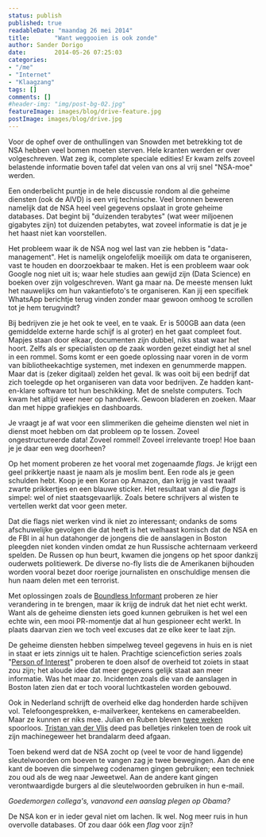 ```yaml
---
status: publish
published: true
readableDate: "maandag 26 mei 2014"
title:       "Want weggooien is ook zonde"
author: Sander Dorigo
date:        2014-05-26 07:25:03
categories:
- "/me"
- "Internet"
- "Klaagzang"
tags: []
comments: []
#header-img: "img/post-bg-02.jpg"
featureImage: images/blog/drive-feature.jpg
postImage: images/blog/drive.jpg
---
```



Voor de ophef over de onthullingen van Snowden met betrekking tot de NSA hebben veel bomen moeten sterven. Hele kranten werden er over volgeschreven. Wat zeg ik, complete speciale edities! Er kwam zelfs zoveel belastende informatie boven tafel dat velen van ons al vrij snel "NSA-moe" werden.

Een onderbelicht puntje in de hele discussie rondom al die geheime diensten (ook de AIVD) is een vrij technische. Veel bronnen beweren namelijk dat de NSA heel veel gegevens opslaat in grote geheime databases. Dat begint bij "duizenden terabytes" (wat weer miljoenen gigabytes zijn) tot duizenden petabytes, wat zoveel informatie is dat je je het haast niet kan voorstellen.

Het probleem waar ik de NSA nog wel last van zie hebben is "data-management". Het is namelijk ongelofelijk moeilijk om data te organiseren, vast te houden en doorzoekbaar te maken. Het is een probleem waar ook Google nog niet uit is; waar hele studies aan gewijd zijn (Data Science) en boeken over zijn volgeschreven. Want ga maar na. De meeste mensen lukt het nauwelijks om hun vakantiefoto's te organiseren. Kan jij een specifiek WhatsApp berichtje terug vinden zonder maar gewoon omhoog te scrollen tot je hem terugvindt?

Bij bedrijven zie je het ook te veel, en te vaak. Er is 500GB aan data (een gemiddelde externe harde schijf is al groter) en het gaat compleet fout. Mapjes staan door elkaar, documenten zijn dubbel, niks staat waar het hoort. Zelfs als er specialisten op de zaak worden gezet eindigt het al snel in een rommel. Soms komt er een goede oplossing naar voren in de vorm van bibliotheekachtige systemen, met indexen en genummerde mappen. Maar dat is (zeker digitaal) zelden het geval. Ik was ooit bij een bedrijf dat zich toelegde op het organiseren van data voor bedrijven. Ze hadden kant-en-klare software tot hun beschikking. Met de snelste computers. Toch kwam het altijd weer neer op handwerk. Gewoon bladeren en zoeken. Maar dan met hippe grafiekjes en dashboards.

Je vraagt je af wat voor een slimmeriken die geheime diensten wel niet in dienst moet hebben om dat probleem op te lossen. Zoveel ongestructureerde data! Zoveel rommel! Zoveel irrelevante troep! Hoe baan je je daar een weg doorheen?

Op het moment proberen ze het vooral met zogenaamde *flags*. Je krijgt een geel prikkertje naast je naam als je moslim bent. Een rode als je geen schulden hebt. Koop je een Koran op Amazon, dan krijg je vast twaalf zwarte prikkertjes en een blauwe sticker. Het resultaat van al die *flags* is simpel: wel of niet staatsgevaarlijk. Zoals betere schrijvers al wisten te vertellen werkt dat voor geen meter.

Dat die flags niet werken vind ik niet zo interessant; ondanks de soms afschuwelijke gevolgen die dat heeft is het welhaast komisch dat de NSA en de FBI in al hun datahonger de jongens die de aanslagen in Boston pleegden niet konden vinden omdat ze hun Russische achternaam verkeerd spelden. De Russen op hun beurt, kwamen die jongens op het spoor dankzij ouderwets politiewerk. De diverse no-fly lists die de Amerikanen bijhouden worden vooral bezet door roerige journalisten en onschuldige mensen die hun naam delen met een terrorist.

Met oplossingen zoals de [Boundless Informant](http://en.wikipedia.org/wiki/Boundless_Informant) proberen ze hier verandering in te brengen, maar ik krijg de indruk dat het niet echt werkt. Want als de geheime diensten iets goed kunnen gebruiken is het wel een echte win, een mooi PR-momentje dat al hun gespioneer echt werkt. In plaats daarvan zien we toch veel excuses dat ze elke keer te laat zijn.

De geheime diensten hebben simpelweg teveel gegevens in huis en is niet in staat er iets zinnigs uit te halen. Prachtige sciencefiction series zoals "[Person of Interest](http://www.imdb.com/title/tt1839578/)" proberen te doen alsof de overheid tot zoiets in staat zou zijn; het aloude idee dat meer gegevens gelijk staat aan meer informatie. Was het maar zo. Incidenten zoals die van de aanslagen in Boston laten zien dat er toch vooral luchtkastelen worden gebouwd.

Ook in Nederland schrijft de overheid elke dag honderden harde schijven vol. Telefoongesprekken, e-mailverkeer, kentekens en camerabeelden. Maar ze kunnen er niks mee. Julian en Ruben bleven [twee weken](http://www.nu.nl/binnenland/3478609/chronologie-vermiste-broers-ruben-en-julian.html) spoorloos. [Tristan van der Vlis](http://nl.wikipedia.org/wiki/Schietpartij_in_Alphen_aan_den_Rijn) deed pas belletjes rinkelen toen de rook uit zijn machinegeweer het brandalarm deed afgaan.

Toen bekend werd dat de NSA zocht op (veel te voor de hand liggende) sleutelwoorden om boeven te vangen zag je twee bewegingen. Aan de ene kant de boeven die simpelweg codenamen gingen gebruiken; een techniek zou oud als de weg naar Jeweetwel. Aan de andere kant gingen verontwaardigde burgers al die sleutelwoorden gebruiken in hun e-mail.

*Goedemorgen collega's, vanavond een aanslag plegen op Obama?*

De NSA kon er in ieder geval niet om lachen. Ik wel. Nog meer ruis in hun overvolle databases. Of zou daar óók een *flag* voor zijn?